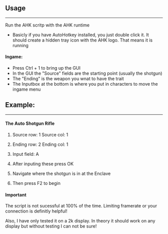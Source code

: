 ## Usage
***

Run the AHK scritp with the AHK runtime
 - Basicly if you have AutoHotkey installed, you just double click it. It should create a hidden tray icon with the AHK logo. That means it is running

#### Ingame: 

 - Press Ctrl + 1 to bring up the GUI
 - In the GUI the "Source" fields are the starting point (usually the shotgun)
 - The "Ending" is the weapon you wnat to have the trait
 - The Inputbox at the bottom is where you put in characters to move the ingame menu

## Example:
***

#### The Auto Shotgun Rifle

1. Source row: 1
Source col: 1

2. Ending row: 2
Ending col: 1

3. Input field: A

4. After inputing these press OK

5. Navigate where the shotgun is in at the Enclave

6. Then press F2 to begin


#### Important

The script is not sucessful at 100% of the time. Limiting framerate or your connection is definitly helpful!

Also, I have only tested it on a 2k display. In theory it should work on any display but without testing I can not be sure!